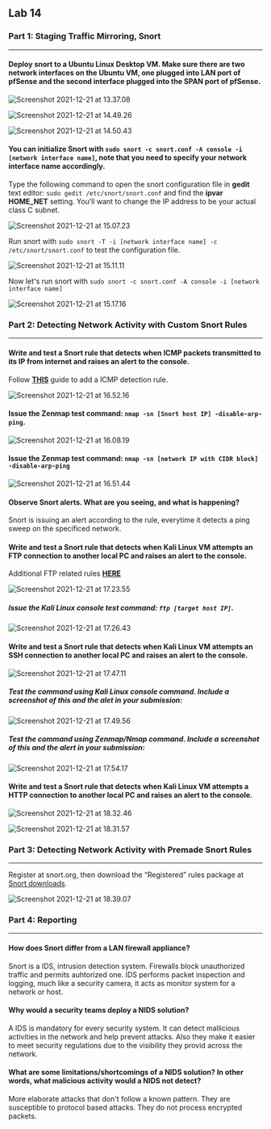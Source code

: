 ## Lab 14

### Part 1: Staging Traffic Mirroring, Snort

------

#### Deploy snort to a Ubuntu Linux Desktop VM. Make sure there are two network interfaces on the Ubuntu VM, one plugged into LAN port of pfSense and the second interface plugged into the SPAN port of pfSense.

 

![Screenshot 2021-12-21 at 13.37.08](https://github.com/pedrocorreiacodes/ops-401/blob/master/screenshots/class-14/Screenshot%202021-12-21%20at%2013.37.08.png)

![Screenshot 2021-12-21 at 14.49.26](https://github.com/pedrocorreiacodes/ops-401/blob/master/screenshots/class-14/Screenshot%202021-12-21%20at%2014.49.26.png)

![Screenshot 2021-12-21 at 14.50.43](https://github.com/pedrocorreiacodes/ops-401/blob/master/screenshots/class-14/Screenshot%202021-12-21%20at%2014.50.43.png)

#### You can initialize Snort with `sudo snort -c snort.conf -A console -i [network interface name]`, note that you need to specify your network interface name accordingly.

 Type the following command to open the snort configuration file in **gedit** text editor: `sudo gedit /etc/snort/snort.conf` and find the **ipvar HOME_NET** setting. You’ll want to change the IP address to be your actual class C subnet.

![Screenshot 2021-12-21 at 15.07.23](https://github.com/pedrocorreiacodes/ops-401/blob/master/screenshots/class-14/Screenshot%202021-12-21%20at%2015.07.23.png)

Run snort with `sudo snort -T -i [network interface name] -c /etc/snort/snort.conf` to test the configuration file.

![Screenshot 2021-12-21 at 15.11.11](https://github.com/pedrocorreiacodes/ops-401/blob/master/screenshots/class-14/Screenshot%202021-12-21%20at%2015.11.11.png)

Now let's run snort with `sudo snort -c snort.conf -A console -i [network interface name]`

![Screenshot 2021-12-21 at 15.17.16](https://github.com/pedrocorreiacodes/ops-401/blob/master/screenshots/class-14/Screenshot%202021-12-21%20at%2015.17.16.png)

### Part 2: Detecting Network Activity with Custom Snort Rules

------

#### Write and test a Snort rule that detects when ICMP packets transmitted to its IP from internet and raises an alert to the console.

Follow **[THIS](https://frankfu.click/security/ids/how-to-detect-nmap-scan-using-snort/)** guide to add a ICMP detection rule.

![Screenshot 2021-12-21 at 16.52.16](https://github.com/pedrocorreiacodes/ops-401/blob/master/screenshots/class-14/Screenshot%202021-12-21%20at%2016.52.16.png)

#### Issue the Zenmap test command: `nmap -sn [Snort host IP] -disable-arp-ping`.

![Screenshot 2021-12-21 at 16.08.19](https://github.com/pedrocorreiacodes/ops-401/blob/master/screenshots/class-14/Screenshot%202021-12-21%20at%2016.08.19.png)

#### Issue the Zenmap test command: `nmap -sn [network IP with CIDR block] -disable-arp-ping`

![Screenshot 2021-12-21 at 16.51.44](https://github.com/pedrocorreiacodes/ops-401/blob/master/screenshots/class-14/Screenshot%202021-12-21%20at%2016.51.44.png)

#### Observe Snort alerts. What are you seeing, and what is happening?

Snort is issuing an alert according to the rule, everytime it detects a ping sweep on the specificed network.

#### Write and test a Snort rule that detects when Kali Linux VM attempts an FTP connection to another local PC and raises an alert to the console.

Additional FTP related rules **[HERE](https://github.com/eldondev/Snort/blob/master/rules/ftp.rules)**

![Screenshot 2021-12-21 at 17.23.55](https://github.com/pedrocorreiacodes/ops-401/blob/master/screenshots/class-14/Screenshot%202021-12-21%20at%2017.23.55.png)

##### Issue the Kali Linux console test command: `ftp [target host IP]`.

![Screenshot 2021-12-21 at 17.26.43](https://github.com/pedrocorreiacodes/ops-401/blob/master/screenshots/class-14/Screenshot%202021-12-21%20at%2017.26.43.png)

#### Write and test a Snort rule that detects when Kali Linux VM attempts an SSH connection to another local PC and raises an alert to the console.

![Screenshot 2021-12-21 at 17.47.11](https://github.com/pedrocorreiacodes/ops-401/blob/master/screenshots/class-14/Screenshot%202021-12-21%20at%2017.47.11.png)

##### Test the command using Kali Linux console command. Include a screenshot of this and the alet in your submission:

![Screenshot 2021-12-21 at 17.49.56](https://github.com/pedrocorreiacodes/ops-401/blob/master/screenshots/class-14/Screenshot%202021-12-21%20at%2017.49.56.png)

##### Test the command using Zenmap/Nmap command. Include a screenshot of this and the alert in your submission:

![Screenshot 2021-12-21 at 17.54.17](https://github.com/pedrocorreiacodes/ops-401/blob/master/screenshots/class-14/Screenshot%202021-12-21%20at%2017.54.17.png)

#### Write and test a Snort rule that detects when Kali Linux VM attempts a HTTP connection to another local PC and raises an alert to the console.

![Screenshot 2021-12-21 at 18.32.46](https://github.com/pedrocorreiacodes/ops-401/blob/master/screenshots/class-14/Screenshot%202021-12-21%20at%2018.32.46.png)

![Screenshot 2021-12-21 at 18.31.57](https://github.com/pedrocorreiacodes/ops-401/blob/master/screenshots/class-14/Screenshot%202021-12-21%20at%2018.31.57.png)

### Part 3: Detecting Network Activity with Premade Snort Rules

------

Register at snort.org, then download the “Registered” rules package at [Snort downloads](https://snort.org/downloads/#rule-downloads).

![Screenshot 2021-12-21 at 18.39.07](https://github.com/pedrocorreiacodes/ops-401/blob/master/screenshots/class-14/Screenshot%202021-12-21%20at%2018.39.07.png)

### Part 4: Reporting

------

#### How does Snort differ from a LAN firewall appliance?

Snort is a IDS, intrusion detection system. Firewalls block unauthorized traffic and permits auhtorized one. IDS performs packet inspection and logging, much like a security camera, it acts as monitor system for a network or host.

#### Why would a security teams deploy a NIDS solution?

A IDS is mandatory for every security system. It can detect mallicious activities in the network and help prevent attacks. Also they make it easier to meet security regulations due to the visibility they provid across the network.

#### What are some limitations/shortcomings of a NIDS solution? In other words, what malicious activity would a NIDS not detect?

More elaborate attacks that don't follow a known pattern. They are susceptible to protocol based attacks. They do not process encrypted packets. 
